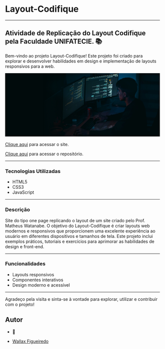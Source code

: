 # Layout-Codifique

---

## Atividade de Replicação do Layout Codifique pela Faculdade UNIFATECIE. 📚

Bem-vindo ao projeto Layout-Codifique! Este projeto foi criado para explorar e desenvolver habilidades em design e implementação de layouts responsivos para a web.

![logo codifique](./Background%20Hero.jpg)

<a href="https://WallCod.github.io/Layout-Codifique/index.html" target="_blank">Clique aqui</a> para acessar o site.

<a href="https://github.com/WallCod/Layout-Codifique" target="_blank">Clique aqui</a> para acessar o repositório.

---

### Tecnologias Utilizadas
- HTML5
- CSS3
- JavaScript

---

### Descrição
Site do tipo one page replicando o layout de um site criado pelo Prof. Matheus Watanabe.
O objetivo do Layout-Codifique é criar layouts web modernos e responsivos que proporcionem uma excelente experiência ao usuário em diferentes dispositivos e tamanhos de tela. Este projeto inclui exemplos práticos, tutoriais e exercícios para aprimorar as habilidades de design e front-end.

---

### Funcionalidades
- Layouts responsivos
- Componentes interativos
- Design moderno e acessível

---

Agradeço pela visita e sinta-se à vontade para explorar, utilizar e contribuir com o projeto!

## Autor

- 🦁

- [Wallax Figueiredo](https://github.com/WallCod)


